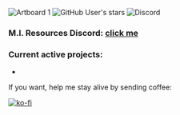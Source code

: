 ![Artboard 1](https://github.com/MesaIndigo/.github/assets/116332087/54b207d4-f5ce-4c16-a893-d1d4ec59d70d)
![GitHub User's stars](https://img.shields.io/github/stars/MesaIndigo)
![Discord](https://img.shields.io/discord/1122739697316278282?label=Number%20of%20Active%20Raccoons&color=A600FF)




### M.I. Resources Discord: [click me](https://discord.gg/XwhBUGErxY)

### Current active projects:
* 


If you want, help me stay alive by sending coffee:

[![ko-fi](https://ko-fi.com/img/githubbutton_sm.svg)](https://ko-fi.com/S6S5IBXL6)


